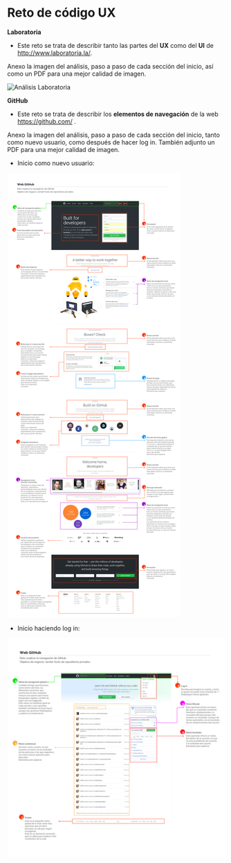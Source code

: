 # Reto de código UX

**Laboratoria**
* Este reto se trata de describir tanto las partes del **UX** como del **UI** de http://www.laboratoria.la/.

Anexo la imagen del análisis, paso a paso de cada sección del inicio, así como un PDF para una mejor calidad de imagen.

![Análisis Laboratoria](laboratoria.jpg)

**GitHub**
* Este reto se trata de describir los **elementos de navegación** de la web https://github.com/ .

Anexo la imagen del análisis, paso a paso de cada sección del inicio, tanto como nuevo usuario, como después de hacer log in. También adjunto un PDF para una mejor calidad de imagen.

* Inicio como nuevo usuario:

![Análisis GitHub](github-1.jpg)

* Inicio haciendo log in:

![Análisis GitHub](github-2.jpg)